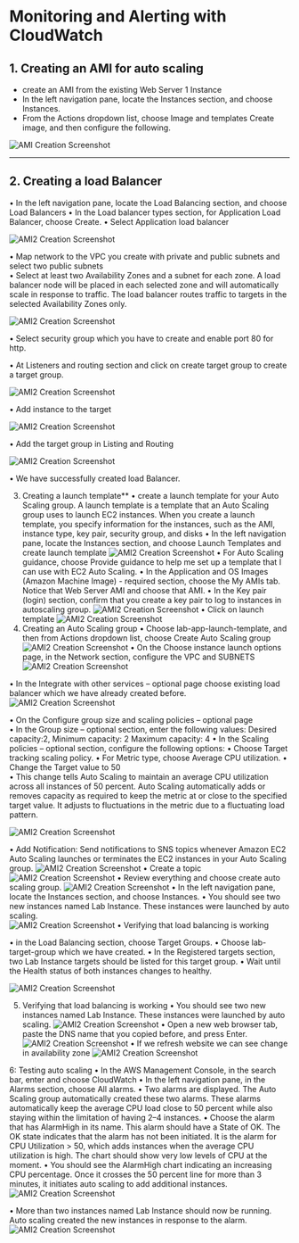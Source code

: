 # Monitoring and Alerting with CloudWatch 


## **1. Creating an AMI for auto scaling** 
-	create an AMI from the existing Web Server 1 Instance  
-	In the left navigation pane, locate the Instances section, and choose Instances. 
-	From the Actions dropdown list, choose Image and templates Create image, and then configure the following. 

  ![AMI Creation Screenshot](images/Ami.png)
  
---

## **2. Creating a load Balancer** 

•	In the left navigation pane, locate the Load Balancing section, and choose Load Balancers 
•	In the Load balancer types section, for Application Load Balancer, choose Create. 
•	Select Application load balancer 

   ![AMI2 Creation Screenshot](images/ami2.png)
   
•	Map network to the VPC you create with private and public subnets and select two public subnets  
•	Select at least two Availability Zones and a subnet for each zone. A load balancer node will be placed in each selected zone and will automatically scale in response to traffic. The load balancer routes traffic to targets in the selected Availability Zones only. 

  ![AMI2 Creation Screenshot](images/ami3.png)
  
•	Select security group which you have to create and enable port 80 for http. 

•	At Listeners and routing section and click on create target group to create a target group. 

 ![AMI2 Creation Screenshot](images/ami4.png) 
   
•	Add instance to the target  

  ![AMI2 Creation Screenshot](images/ami5.png)
  
•	Add the target group in Listing and Routing 

 ![AMI2 Creation Screenshot](images/ami6.png) 
 
•	We have successfully created load Balancer. 
 
3. Creating a launch template** 
•	create a launch template for your Auto Scaling group. A launch template is a template that an Auto Scaling group uses to launch EC2 instances. When you create a launch template, you specify information for the instances, such as the AMI, instance type, key pair, security group, and disks 
•	In the left navigation pane, locate the Instances section, and choose Launch Templates and create launch template 
  ![AMI2 Creation Screenshot](images/ami7.png)
•	For Auto Scaling guidance, choose Provide guidance to help me set up a template that I can use with EC2 Auto Scaling. 
•	In the Application and OS Images (Amazon Machine Image) - required section, choose the My AMIs tab. Notice that Web Server AMI and choose that AMI. 
•	In the Key pair (login) section, confirm that you create a key pair to log to instances in autoscaling group. 
  ![AMI2 Creation Screenshot](images/ami8.png)
•	Click on launch template 
  ![AMI2 Creation Screenshot](images/ami9.png)
4. Creating an Auto Scaling group 
•	Choose lab-app-launch-template, and then from Actions dropdown list, choose Create 
Auto Scaling group 
  ![AMI2 Creation Screenshot](images/ami10.png)
•	On the Choose instance launch options page, in the Network section, configure the VPC and SUBNETS 
  ![AMI2 Creation Screenshot](images/ami11.png)
 
 
 
 
 
 
•	In the Integrate with other services – optional page choose existing load balancer which we have already created before. 
  ![AMI2 Creation Screenshot](images/ami12.png)
 
•	On the Configure group size and scaling policies – optional page  
•	In the Group size – optional section, enter the following values: Desired capacity:2, Minimum capacity: 2 Maximum capacity: 4 
•	In the Scaling policies – optional section, configure the following options: 
•	Choose Target tracking scaling policy. 
•	For Metric type, choose Average CPU utilization. 
• 	Change the Target value to 	50	 
• 	This change tells Auto Scaling to maintain an average CPU utilization across all 
instances of 50 percent. Auto Scaling automatically adds or removes capacity as required to keep the metric at or close to the specified target value. It adjusts to fluctuations in the metric due to a fluctuating load pattern. 
 
 ![AMI2 Creation Screenshot](images/ami13.png)
 
 
 
 
  
 
•	Add Notification: Send notifications to SNS topics whenever Amazon EC2 Auto Scaling launches or terminates the EC2 instances in your Auto Scaling group. 
  ![AMI2 Creation Screenshot](images/ami14.png)
•	Create a topic 
  ![AMI2 Creation Screenshot](images/ami15.png)
•	Review everything and choose create auto scaling group. 
  ![AMI2 Creation Screenshot](images/ami16.png)
•	In the left navigation pane, locate the Instances section, and choose Instances. 
•	You should see two new instances named Lab Instance. These instances were launched by auto scaling.  
  ![AMI2 Creation Screenshot](images/ami17.png)
•	Verifying that load balancing is working 
 
•	in the Load Balancing section, choose Target Groups. 
•	Choose lab-target-group which we have created. 
•	In the Registered targets section, two Lab Instance targets should be listed for this target group. 
•	Wait until the Health status of both instances changes to healthy. 
  
 ![AMI2 Creation Screenshot](images/ami18.png)
 
5. Verifying that load balancing is working 
•	You should see two new instances named Lab Instance. These instances were launched by auto scaling. 
  ![AMI2 Creation Screenshot](images/ami19.png)
•	Open a new web browser tab, paste the DNS name that you copied before, and press Enter. 
  ![AMI2 Creation Screenshot](images/ami20.png)
•	If we refresh website we can see change in availability zone 
  ![AMI2 Creation Screenshot](images/ami21.png)
 
6: Testing auto scaling 
•	In the AWS Management Console, in the search bar, enter and choose CloudWatch 
•	In the left navigation pane, in the Alarms section, choose All alarms. 
•	Two alarms are displayed. The Auto Scaling group automatically created these two alarms. These alarms automatically keep the average CPU load close to 50 percent while also staying within the limitation of having 2–4 instances. 
•	Choose the alarm that has AlarmHigh in its name. This alarm should have a State of OK. The OK state indicates that the alarm has not been initiated. It is the alarm for CPU Utilization > 50, which adds instances when the average CPU utilization is high. The chart should show very low levels of CPU at the moment. 
•	You should see the AlarmHigh chart indicating an increasing CPU percentage. Once it crosses the 50 percent line for more than 3 minutes, it initiates auto scaling to add additional instances. 
  ![AMI2 Creation Screenshot](images/ami22.png)
 
•	More than two instances named Lab Instance should now be running. Auto scaling created the new instances in response to the alarm. 
 ![AMI2 Creation Screenshot](images/ami23.png)
  
 
 
 

